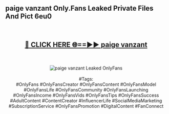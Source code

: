 <h2>paige vanzant Only.Fans Leaked Private Files And Pict 6eu0</h2>
<br>
<div align="center">
<h2><a href="https://mediafiles.top/paige_vanzant" rel="nofollow">🔴 CLICK HERE 🌐==►► paige vanzant</a></h2>
<br>
<br>
<a href="https://mediafiles.top/paige_vanzant" rel="nofollow" data-target="animated-image.originalLink"><img src="https://i.ibb.co.com/WyWwxjT/player-gif2.gif" alt="paige vanzant Leaked OnlyFans" style="max-width: 100%; display: inline-block;" data-target="animated-image.originalImage"></a>
<br><br>
#Tags:
<br>
#OnlyFans #OnlyFansCreator #OnlyFansContent #OnlyFansModel #OnlyFansLife #OnlyFansCommunity #OnlyFansLaunching #OnlyFansIncome #OnlyFansVids #OnlyFansTips #OnlyFansSuccess #AdultContent #ContentCreator #InfluencerLife #SocialMediaMarketing #SubscriptionService #OnlyFansPromotion #DigitalContent #FanConnect
</div>
<br>